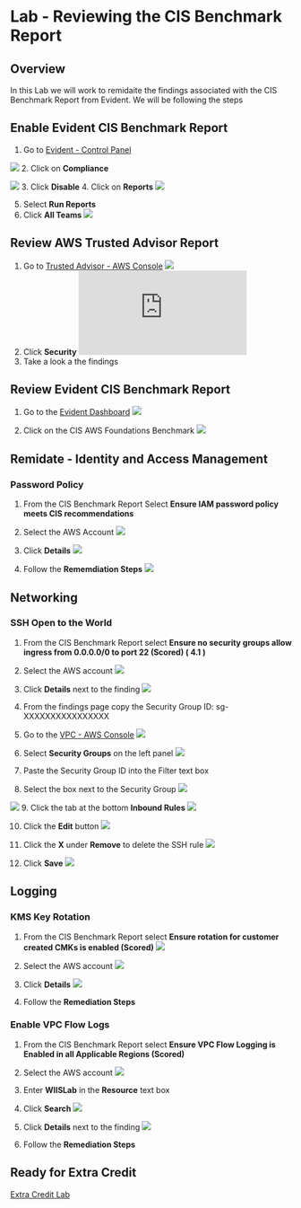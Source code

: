 # Lab - Reviewing the CIS Benchmark Report

## Overview
In this Lab we will work to remidaite the findings associated with the CIS Benchmark Report from Evident.  We will be following the steps 


## Enable Evident CIS Benchmark Report

1. Go to [Evident - Control Panel](https://esp.evident.io/control_panel/external_accounts)

![](https://github.com/Halimer/wiis/blob/master/images/Lab1_Evident_Report2.png)
2. Click on **Compliance**

![](https://github.com/Halimer/wiis/blob/master/images/Lab1_Evident_Report3.png)
3. Click **Disable** 
4. Click on **Reports** 
![](https://github.com/Halimer/wiis/blob/master/images/Lab1_Evident_Report4.png)

5. Select **Run Reports**
6. Click **All Teams** 
![](https://github.com/Halimer/wiis/blob/master/images/Lab1_Evident_Report5.png)

## Review AWS Trusted Advisor Report

1. Go to [Trusted Advisor - AWS Console](https://console.aws.amazon.com/trustedadvisor/home?#/dashboard)
![](https://github.com/Halimer/wiis/blob/master/images/Lab1_TA1.png)
2. Click **Security**
![](https://github.com/Halimer/wiis/blob/master/images/Lab1_TA2.pdf)
3. Take a look a the findings

## Review Evident CIS Benchmark Report

1. Go to the [Evident Dashboard](https://esp.evident.io/)
![](https://github.com/Halimer/wiis/blob/master/images/Lab1_Evident_Dashboard.PNG)

2. Click on the CIS AWS Foundations Benchmark
![](https://github.com/Halimer/wiis/blob/master/images/Lab1_Evindet_CIS_Report.png)

## Remidate - Identity and Access Management

### Password Policy
1. From the CIS Benchmark Report Select **Ensure IAM password policy meets CIS recommendations**

2. Select the AWS Account
![](https://github.com/Halimer/wiis/blob/master/images/Lab1_Password_CIS.png)

3. Click **Details**
![](https://github.com/Halimer/wiis/blob/master/images/Lab1_Password_CIS_Details.png)

4. Follow the **Rememdiation Steps**
![](https://github.com/Halimer/wiis/blob/master/images/Lab1_Password_Finding.png)


## Networking
### SSH Open to the World
1. From the CIS Benchmark Report select **Ensure no security groups allow ingress from 0.0.0.0/0 to port 22 (Scored) ( 4.1 )**  
2. Select the AWS account
![](https://github.com/Halimer/wiis/blob/master/images/Lab1_SG_CIS.png.png)

3. Click **Details** next to the finding
![](https://github.com/Halimer/wiis/blob/master/images/Lab1_SG_Open.png)

4. From the findings page copy the Security Group ID: sg-XXXXXXXXXXXXXXXX

5. Go to the [VPC - AWS Console](https://console.aws.amazon.com/vpc)
![](https://github.com/Halimer/wiis/blob/master/images/Lab1_VPC_.png)

6. Select **Security Groups** on the left panel
![](https://github.com/Halimer/wiis/blob/master/images/Lab1_SG1.png)

7. Paste the Security Group ID into the Filter text box
8. Select the box next to the Security Group
![](https://github.com/Halimer/wiis/blob/master/images/Lab1_SG2.png)

![](https://github.com/Halimer/wiis/blob/master/images/Lab1_SG3.png)
9. Click the tab at the bottom **Inbound Rules**
![](https://github.com/Halimer/wiis/blob/master/images/Lab1_SG3.png)

10. Click the **Edit** button
![](https://github.com/Halimer/wiis/blob/master/images/Lab1_SG4.png)

11. Click the **X** under **Remove** to delete the SSH rule
![](https://github.com/Halimer/wiis/blob/master/images/Lab1_SG5.png)

12. Click **Save** 
![](https://github.com/Halimer/wiis/blob/master/images/Lab1_SG6.png)

## Logging
### KMS Key Rotation
1. From the CIS Benchmark Report select **Ensure rotation for customer created CMKs is enabled (Scored)** 
![](https://github.com/Halimer/wiis/blob/master/images/Lab1_Key_CIS.png)

2. Select the AWS account
![](https://github.com/Halimer/wiis/blob/master/images/Lab1_Key_CIS_Finding.png)

3. Click **Details**
![](https://github.com/Halimer/wiis/blob/master/images/Lab1_Key_CIS_Details.png)

4. Follow the **Remediation Steps**

### Enable VPC Flow Logs
1. From the CIS Benchmark Report select **Ensure VPC Flow Logging is Enabled in all Applicable Regions (Scored)** 

2. Select the AWS account
![](https://github.com/Halimer/wiis/blob/master/images/Lab1_CIS_Logging.png)

3. Enter **WIISLab** in the **Resource** text box
4. Click **Search**
![](https://github.com/Halimer/wiis/blob/master/images/Lab1_CIS_Logging_Findings.png)

5. Click **Details** next to the finding
![](https://github.com/Halimer/wiis/blob/master/images/Lab1_CIS_Logging_Detail.png)

6. Follow the **Remediation Steps**


## Ready for Extra Credit
 [Extra Credit Lab](https://github.com/Halimer/wiis/blob/master/Lab_Extra_Credit/)
